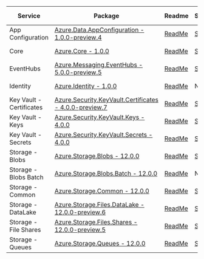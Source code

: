 | Service | Package | Readme | Samples | API Reference | Changelog |
| ------- | ------- | ------ | ------- | ------------- | --------- |
| App Configuration | [Azure.Data.AppConfiguration - 1.0.0-preview.4](https://www.nuget.org/packages/Azure.Data.AppConfiguration/1.0.0-preview.4) | [ReadMe](https://github.com/Azure/azure-sdk-for-net/blob/Azure.Data.AppConfiguration_1.0.0-preview.4/sdk/appconfiguration/Azure.Data.AppConfiguration/README.md) | [Samples](https://github.com/Azure/azure-sdk-for-net/blob/Azure.Data.AppConfiguration_1.0.0-preview.4/sdk/appconfiguration/Azure.Data.AppConfiguration/samples) | [Api Reference](https://azuresdkdocs.blob.core.windows.net/$web/dotnet/Azure.Data.AppConfiguration/1.0.0-preview.4/api/index.html) | [ChangeLog](https://github.com/Azure/azure-sdk-for-net/blob/Azure.Data.AppConfiguration_1.0.0-preview.4/sdk/appconfiguration/Azure.Data.AppConfiguration/CHANGELOG.md) |
| Core | [Azure.Core - 1.0.0](https://www.nuget.org/packages/Azure.Core/1.0.0) | [ReadMe](https://github.com/Azure/azure-sdk-for-net/blob/Azure.Core_1.0.0/sdk/core/Azure.Core/README.md) | [Samples](https://github.com/Azure/azure-sdk-for-net/blob/Azure.Core_1.0.0/sdk/core/Azure.Core/samples) | [Api Reference](https://azuresdkdocs.blob.core.windows.net/$web/dotnet/Azure.Core/1.0.0/api/index.html) | [ChangeLog](https://github.com/Azure/azure-sdk-for-net/blob/Azure.Core_1.0.0/sdk/core/Azure.Core/CHANGELOG.md) |
| EventHubs | [Azure.Messaging.EventHubs - 5.0.0-preview.5](https://www.nuget.org/packages/Azure.Messaging.EventHubs/5.0.0-preview.5) | [ReadMe](https://github.com/Azure/azure-sdk-for-net/blob/Azure.Messaging.EventHubs_5.0.0-preview.5/sdk/eventhub/Azure.Messaging.EventHubs/README.md) | [Samples](https://github.com/Azure/azure-sdk-for-net/blob/Azure.Messaging.EventHubs_5.0.0-preview.5/sdk/eventhub/Azure.Messaging.EventHubs/samples) | [Api Reference](https://azuresdkdocs.blob.core.windows.net/$web/dotnet/Azure.Messaging.EventHubs/5.0.0-preview.5/api/index.html) | [ChangeLog](https://github.com/Azure/azure-sdk-for-net/blob/Azure.Messaging.EventHubs_5.0.0-preview.5/sdk/eventhub/Azure.Messaging.EventHubs/CHANGELOG.md) |
| Identity | [Azure.Identity - 1.0.0](https://www.nuget.org/packages/Azure.Identity/1.0.0) | [ReadMe](https://github.com/Azure/azure-sdk-for-net/blob/Azure.Identity_1.0.0/sdk/identity/Azure.Identity/README.md) | N/A | [Api Reference](https://azuresdkdocs.blob.core.windows.net/$web/dotnet/Azure.Identity/1.0.0/api/index.html) | [ChangeLog](https://github.com/Azure/azure-sdk-for-net/blob/Azure.Identity_1.0.0/sdk/identity/Azure.Identity/CHANGELOG.md) |
| Key Vault - Certificates | [Azure.Security.KeyVault.Certificates - 4.0.0-preview.7](https://www.nuget.org/packages/Azure.Security.KeyVault.Certificates/4.0.0-preview.7) | [ReadMe](https://github.com/Azure/azure-sdk-for-net/blob/Azure.Security.KeyVault.Certificates_4.0.0-preview.7/sdk/keyvault/Azure.Security.KeyVault.Certificates/README.md) | [Samples](https://github.com/Azure/azure-sdk-for-net/blob/Azure.Security.KeyVault.Certificates_4.0.0-preview.7/sdk/keyvault/Azure.Security.KeyVault.Certificates/samples) | [Api Reference](https://azuresdkdocs.blob.core.windows.net/$web/dotnet/Azure.Security.KeyVault.Certificates/4.0.0-preview.7/api/index.html) | [ChangeLog](https://github.com/Azure/azure-sdk-for-net/blob/Azure.Security.KeyVault.Certificates_4.0.0-preview.7/sdk/keyvault/Azure.Security.KeyVault.Certificates/ChangeLog.md) |
| Key Vault - Keys | [Azure.Security.KeyVault.Keys - 4.0.0](https://www.nuget.org/packages/Azure.Security.KeyVault.Keys/4.0.0) | [ReadMe](https://github.com/Azure/azure-sdk-for-net/blob/Azure.Security.KeyVault.Keys_4.0.0/sdk/keyvault/Azure.Security.KeyVault.Keys/README.md) | [Samples](https://github.com/Azure/azure-sdk-for-net/blob/Azure.Security.KeyVault.Keys_4.0.0/sdk/keyvault/Azure.Security.KeyVault.Keys/samples) | [Api Reference](https://azuresdkdocs.blob.core.windows.net/$web/dotnet/Azure.Security.KeyVault.Keys/4.0.0/api/index.html) | [ChangeLog](https://github.com/Azure/azure-sdk-for-net/blob/Azure.Security.KeyVault.Keys_4.0.0/sdk/keyvault/Azure.Security.KeyVault.Keys/ChangeLog.md) |
| Key Vault - Secrets | [Azure.Security.KeyVault.Secrets - 4.0.0](https://www.nuget.org/packages/Azure.Security.KeyVault.Secrets/4.0.0) | [ReadMe](https://github.com/Azure/azure-sdk-for-net/blob/Azure.Security.KeyVault.Secrets_4.0.0/sdk/keyvault/Azure.Security.KeyVault.Secrets/README.md) | [Samples](https://github.com/Azure/azure-sdk-for-net/blob/Azure.Security.KeyVault.Secrets_4.0.0/sdk/keyvault/Azure.Security.KeyVault.Secrets/samples) | [Api Reference](https://azuresdkdocs.blob.core.windows.net/$web/dotnet/Azure.Security.KeyVault.Secrets/4.0.0/api/index.html) | [ChangeLog](https://github.com/Azure/azure-sdk-for-net/blob/Azure.Security.KeyVault.Secrets_4.0.0/sdk/keyvault/Azure.Security.KeyVault.Secrets/ChangeLog.md) |
| Storage - Blobs | [Azure.Storage.Blobs - 12.0.0](https://www.nuget.org/packages/Azure.Storage.Blobs/12.0.0) | [ReadMe](https://github.com/Azure/azure-sdk-for-net/blob/Azure.Storage.Blobs_12.0.0/sdk/storage/Azure.Storage.Blobs/README.md) | [Samples](https://github.com/Azure/azure-sdk-for-net/blob/Azure.Storage.Blobs_12.0.0/sdk/storage/Azure.Storage.Blobs/samples) | [Api Reference](https://azuresdkdocs.blob.core.windows.net/$web/dotnet/Azure.Storage.Blobs/12.0.0/api/index.html) | [ChangeLog](https://github.com/Azure/azure-sdk-for-net/blob/Azure.Storage.Blobs_12.0.0/sdk/storage/Azure.Storage.Blobs/Changelog.txt) |
| Storage - Blobs Batch | [Azure.Storage.Blobs.Batch - 12.0.0](https://www.nuget.org/packages/Azure.Storage.Blobs.Batch/12.0.0) | [ReadMe](https://github.com/Azure/azure-sdk-for-net/blob/Azure.Storage.Blobs.Batch_12.0.0/sdk/storage/Azure.Storage.Blobs.Batch/README.md) | N/A | [Api Reference](https://azuresdkdocs.blob.core.windows.net/$web/dotnet/Azure.Storage.Blobs.Batch/12.0.0/api/index.html) | [ChangeLog](https://github.com/Azure/azure-sdk-for-net/blob/Azure.Storage.Blobs.Batch_12.0.0/sdk/storage/Azure.Storage.Blobs.Batch/CHANGELOG.md) |
| Storage - Common | [Azure.Storage.Common - 12.0.0](https://www.nuget.org/packages/Azure.Storage.Common/12.0.0) | [ReadMe](https://github.com/Azure/azure-sdk-for-net/blob/Azure.Storage.Common_12.0.0/sdk/storage/Azure.Storage.Common/README.md) | [Samples](https://github.com/Azure/azure-sdk-for-net/blob/Azure.Storage.Common_12.0.0/sdk/storage/Azure.Storage.Common/samples) | [Api Reference](https://azuresdkdocs.blob.core.windows.net/$web/dotnet/Azure.Storage.Common/12.0.0/api/index.html) | [ChangeLog](https://github.com/Azure/azure-sdk-for-net/blob/Azure.Storage.Common_12.0.0/sdk/storage/Azure.Storage.Common/Changelog.txt) |
| Storage - DataLake | [Azure.Storage.Files.DataLake - 12.0.0-preview.6](https://www.nuget.org/packages/Azure.Storage.Files.DataLake/12.0.0-preview.6) | [ReadMe](https://github.com/Azure/azure-sdk-for-net/blob/Azure.Storage.Files.DataLake_12.0.0-preview.6/sdk/storage/Azure.Storage.Files.DataLake/README.md) | [Samples](https://github.com/Azure/azure-sdk-for-net/blob/Azure.Storage.Files.DataLake_12.0.0-preview.6/sdk/storage/Azure.Storage.Files.DataLake/samples) | N/A | [ChangeLog](https://github.com/Azure/azure-sdk-for-net/blob/Azure.Storage.Files.DataLake_12.0.0-preview.6/sdk/storage/Azure.Storage.Files.DataLake/Changelog.txt) |
| Storage - File Shares | [Azure.Storage.Files.Shares - 12.0.0-preview.5](https://www.nuget.org/packages/Azure.Storage.Files.Shares/12.0.0-preview.5) | [ReadMe](https://github.com/Azure/azure-sdk-for-net/blob/Azure.Storage.Files.Shares_12.0.0-preview.5/sdk/storage/Azure.Storage.Files.Shares/README.md) | [Samples](https://github.com/Azure/azure-sdk-for-net/blob/Azure.Storage.Files.Shares_12.0.0-preview.5/sdk/storage/Azure.Storage.Files.Shares/samples) | [Api Reference](https://azuresdkdocs.blob.core.windows.net/$web/dotnet/Azure.Storage.Files.Shares/12.0.0-preview.5/api/index.html) | [ChangeLog](https://github.com/Azure/azure-sdk-for-net/blob/Azure.Storage.Files.Shares_12.0.0-preview.5/sdk/storage/Azure.Storage.Files.Shares/Changelog.txt) |
| Storage - Queues | [Azure.Storage.Queues - 12.0.0](https://www.nuget.org/packages/Azure.Storage.Queues/12.0.0) | [ReadMe](https://github.com/Azure/azure-sdk-for-net/blob/Azure.Storage.Queues_12.0.0/sdk/storage/Azure.Storage.Queues/README.md) | [Samples](https://github.com/Azure/azure-sdk-for-net/blob/Azure.Storage.Queues_12.0.0/sdk/storage/Azure.Storage.Queues/samples) | [Api Reference](https://azuresdkdocs.blob.core.windows.net/$web/dotnet/Azure.Storage.Queues/12.0.0/api/index.html) | [ChangeLog](https://github.com/Azure/azure-sdk-for-net/blob/Azure.Storage.Queues_12.0.0/sdk/storage/Azure.Storage.Queues/Changelog.txt) |